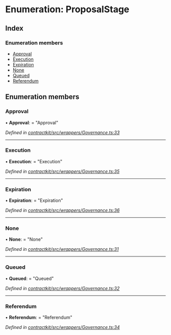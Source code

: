 # Enumeration: ProposalStage

## Index

### Enumeration members

* [Approval](_wrappers_governance_.proposalstage.md#approval)
* [Execution](_wrappers_governance_.proposalstage.md#execution)
* [Expiration](_wrappers_governance_.proposalstage.md#expiration)
* [None](_wrappers_governance_.proposalstage.md#none)
* [Queued](_wrappers_governance_.proposalstage.md#queued)
* [Referendum](_wrappers_governance_.proposalstage.md#referendum)

## Enumeration members

###  Approval

• **Approval**: = "Approval"

*Defined in [contractkit/src/wrappers/Governance.ts:33](https://github.com/celo-org/celo-monorepo/blob/master/packages/contractkit/src/wrappers/Governance.ts#L33)*

___

###  Execution

• **Execution**: = "Execution"

*Defined in [contractkit/src/wrappers/Governance.ts:35](https://github.com/celo-org/celo-monorepo/blob/master/packages/contractkit/src/wrappers/Governance.ts#L35)*

___

###  Expiration

• **Expiration**: = "Expiration"

*Defined in [contractkit/src/wrappers/Governance.ts:36](https://github.com/celo-org/celo-monorepo/blob/master/packages/contractkit/src/wrappers/Governance.ts#L36)*

___

###  None

• **None**: = "None"

*Defined in [contractkit/src/wrappers/Governance.ts:31](https://github.com/celo-org/celo-monorepo/blob/master/packages/contractkit/src/wrappers/Governance.ts#L31)*

___

###  Queued

• **Queued**: = "Queued"

*Defined in [contractkit/src/wrappers/Governance.ts:32](https://github.com/celo-org/celo-monorepo/blob/master/packages/contractkit/src/wrappers/Governance.ts#L32)*

___

###  Referendum

• **Referendum**: = "Referendum"

*Defined in [contractkit/src/wrappers/Governance.ts:34](https://github.com/celo-org/celo-monorepo/blob/master/packages/contractkit/src/wrappers/Governance.ts#L34)*
